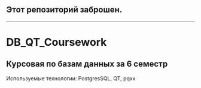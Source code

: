 ## Этот репозиторий заброшен.
____________________________
# DB_QT_Coursework
## Курсовая по базам данных за 6 семестр
Используемые технологии: PostgresSQL, QT, pqxx
